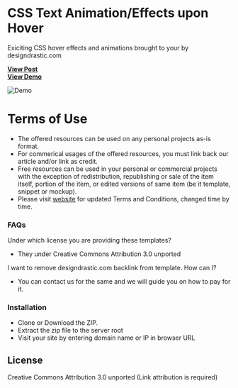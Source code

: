 # CSS Text Animation/Effects upon Hover
Exiciting CSS hover effects and animations brought to your by designdrastic.com

<a href="https://designdrastic.com/snippet/text-hover-effects-in-css"><strong>View Post</strong></a>
<br />
<a href="https://designdrastic.com/post/demo/text-hover-effects-in-css"><strong>View Demo</strong></a>

![Demo](/text-hover-effects-in-css.gif)

# Terms of Use

  - The offered resources can be used on any personal projects as-is format.
  - For commerical usages of the offered resources, you must link back our article and/or link as credit.
  - Free  resources can be used  in your personal or commercial projects with the exception of redistribution, republishing or sale of the item itself, portion of the item, or edited versions of same item (be it template, snippet or mockup).
  - Please visit [website](http://designdrastic.com) for updated Terms and Conditions, changed time by time.

### FAQs

Under which license you are providing these templates?
* They  under Creative Commons Attribution 3.0 unported

I want to remove designdrastic.com backlink from template. How can I?
* You can contact us for the same and we will guide you on how to pay for it.

### Installation

- Clone or Download the ZIP. 
- Extract the zip file to the server root
- Visit your site by entering domain name or IP in browser URL


License
----

Creative Commons Attribution 3.0 unported (Link attribution is required)
